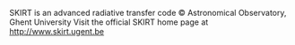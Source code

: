 SKIRT is an advanced radiative transfer code
© Astronomical Observatory, Ghent University
Visit the official SKIRT home page at http://www.skirt.ugent.be
